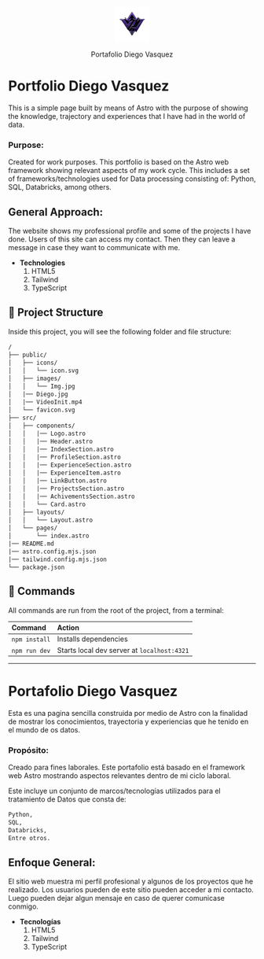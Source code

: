 <p align="center">
  <p align="center">
    <a href="https://portafolio-diego-vasquez.vercel.app/" target="_blank">
      <img src="/public/icons/Logo.svg" alt="Logo Portafolio" height="72">
    </a>
  </p>
  <p align="center">
    Portafolio Diego Vasquez
  </p>
</p>

# Portfolio Diego Vasquez
This is a simple page built by means of Astro with the purpose of showing the knowledge, trajectory and experiences that I have had in the world of data.

### Purpose:
Created for work purposes.  This portfolio is based on the Astro web framework showing relevant aspects of my work cycle.
This includes a set of frameworks/technologies used for Data processing consisting of:
    Python, 
    SQL, 
    Databricks,
    among others. 

## General Approach:
The website shows my professional profile and some of the projects I have done. Users of this site can access my contact. Then they can leave a message in case they want to communicate with me.

    
* **Technologies**
    1. HTML5
    2. Tailwind
    3. TypeScript

## 🚀 Project Structure

Inside this project, you will see the following folder and file structure:

```text
/
├── public/
│   ├── icons/
│   │   └── icon.svg
│   ├── images/
│   │   └── Img.jpg
│   |── Diego.jpg
│   |── VideoInit.mp4
│   └── favicon.svg
├── src/
│   ├── components/
│   │   |── Logo.astro
│   │   |── Header.astro
│   │   |── IndexSection.astro
│   │   |── ProfileSection.astro
│   │   |── ExperienceSection.astro
│   │   |── ExperienceItem.astro
│   │   |── LinkButton.astro
│   │   |── ProjectsSection.astro
│   │   |── AchivementsSection.astro
│   │   └── Card.astro
│   ├── layouts/
│   │   └── Layout.astro
│   └── pages/
│       └── index.astro
|── README.md
|── astro.config.mjs.json
|── tailwind.config.mjs.json
└── package.json
```

## 🧞 Commands

All commands are run from the root of the project, from a terminal:

| Command                   | Action                                           |
| :------------------------ | :----------------------------------------------- |
| `npm install`             | Installs dependencies                            |
| `npm run dev`             | Starts local dev server at `localhost:4321`      |

-------------------------------------------------------------------

# Portafolio Diego Vasquez
Esta es una pagina sencilla construida por medio de Astro con la finalidad de mostrar los conocimientos, trayectoria y experiencias que he tenido en el mundo de os datos.

### Propósito:
Creado para fines laborales.  Este portafolio está basado en el framework web Astro mostrando aspectos relevantes dentro de mi ciclo laboral.

Este incluye un conjunto de marcos/tecnologías utilizados para el tratamiento de Datos que consta de:

    Python, 
    SQL, 
    Databricks,
    Entre otros.

## Enfoque General:

El sitio web muestra mi perfil profesional y algunos de los proyectos que he realizado. Los usuarios pueden de este sitio pueden acceder a mi contacto. Luego pueden dejar algun mensaje en caso de querer comunicase conmigo.
    
* **Tecnologías**
    1. HTML5
    2. Tailwind
    3. TypeScript

